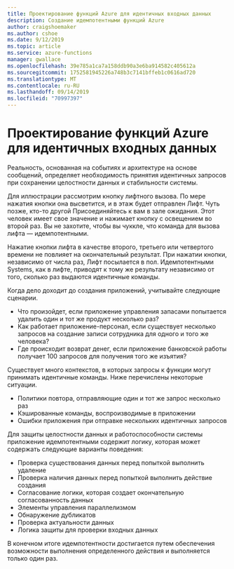 ```yaml
---
title: Проектирование функций Azure для идентичных входных данных
description: Создание идемпотентными функций Azure
author: craigshoemaker
ms.author: cshoe
ms.date: 9/12/2019
ms.topic: article
ms.service: azure-functions
manager: gwallace
ms.openlocfilehash: 39e785a1ca7a158ddb90a3e6ba914582c405612a
ms.sourcegitcommit: 1752581945226a748b3c7141bffeb1c0616ad720
ms.translationtype: MT
ms.contentlocale: ru-RU
ms.lasthandoff: 09/14/2019
ms.locfileid: "70997397"
---
```

# <a name="designing-azure-functions-for-identical-input"></a>Проектирование функций Azure для идентичных входных данных

Реальность, основанная на событиях и архитектуре на основе сообщений, определяет необходимость принятия идентичных запросов при сохранении целостности данных и стабильности системы.

Для иллюстрации рассмотрим кнопку лифтного вызова. По мере нажатия кнопки она высветится, и в этаж будет отправлен Лифт. Чуть позже, кто-то другой Присоединяйтесь к вам в зале ожидания. Этот человек имеет свое значение и нажимает кнопку с освещением во второй раз. Вы не захотите, чтобы вы чуккле, что команда для вызова лифта — идемпотентными.

Нажатие кнопки лифта в качестве второго, третьего или четвертого времени не повлияет на окончательный результат. При нажатии кнопки, независимо от числа раз, Лифт посылается в пол. Идемпотентными Systems, как в лифте, приводят к тому же результату независимо от того, сколько раз выдаются идентичные команды.

Когда дело доходит до создания приложений, учитывайте следующие сценарии.

- Что произойдет, если приложение управления запасами попытается удалить один и тот же продукт несколько раз?
- Как работает приложение-персонал, если существует несколько запросов на создание записи сотрудника для одного и того же человека?
- Где происходит возврат денег, если приложение банковской работы получает 100 запросов для получения того же изъятия?

Существует много контекстов, в которых запросы к функции могут принимать идентичные команды. Ниже перечислены некоторые ситуации.

- Политики повтора, отправляющие один и тот же запрос несколько раз
- Кэшированные команды, воспроизводимые в приложении
- Ошибки приложения при отправке нескольких идентичных запросов

Для защиты целостности данных и работоспособности системы приложение идемпотентными содержит логику, которая может содержать следующие варианты поведения:

- Проверка существования данных перед попыткой выполнить удаление
- Проверка наличия данных перед попыткой выполнить действие создания
- Согласование логики, которая создает окончательную согласованность данных
- Элементы управления параллелизмом
- Обнаружение дубликатов
- Проверка актуальности данных
- Логика защиты для проверки входных данных

В конечном итоге идемпотентности достигается путем обеспечения возможности выполнения определенного действия и выполняется только один раз.

